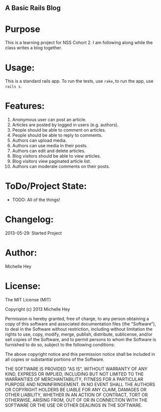 A Basic Rails Blog
------------------

Purpose
======= 

This is a learning project for NSS Cohort 2. I am following along while the class writes a blog together.

Usage:
======

This is a standard rails app. To run the tests, use `rake`, to run the app, use `rails s`.

Features:
=========

1. Anonymous user can post an article.
2. Articles are posted by logged in users (e.g. authors).
3. People should be able to comment on articles.
4. People should be able to reply to comments.
5. Authors can upload media.
6. Authors can use media in their posts.
7. Authors can edit and delete articles.
8. Blog visitors should be able to view articles.
9. Blog visitors view paginated article list.
10. Authors can moderate comments on their posts.

ToDo/Project State:
===================

* TODO: All of the things!

Changelog:
==========

2013-05-29: Started Project

Author:
=======

Michelle Hey

License:
========

The MIT License (MIT)

Copyright (c) 2013 Michelle Hey

Permission is hereby granted, free of charge, to any person obtaining a copy
of this software and associated documentation files (the "Software"), to deal
in the Software without restriction, including without limitation the rights
to use, copy, modify, merge, publish, distribute, sublicense, and/or sell
copies of the Software, and to permit persons to whom the Software is
furnished to do so, subject to the following conditions:

The above copyright notice and this permission notice shall be included in
all copies or substantial portions of the Software.

THE SOFTWARE IS PROVIDED "AS IS", WITHOUT WARRANTY OF ANY KIND, EXPRESS OR
IMPLIED, INCLUDING BUT NOT LIMITED TO THE WARRANTIES OF MERCHANTABILITY,
FITNESS FOR A PARTICULAR PURPOSE AND NONINFRINGEMENT. IN NO EVENT SHALL THE
AUTHORS OR COPYRIGHT HOLDERS BE LIABLE FOR ANY CLAIM, DAMAGES OR OTHER
LIABILITY, WHETHER IN AN ACTION OF CONTRACT, TORT OR OTHERWISE, ARISING FROM,
OUT OF OR IN CONNECTION WITH THE SOFTWARE OR THE USE OR OTHER DEALINGS IN
THE SOFTWARE.
